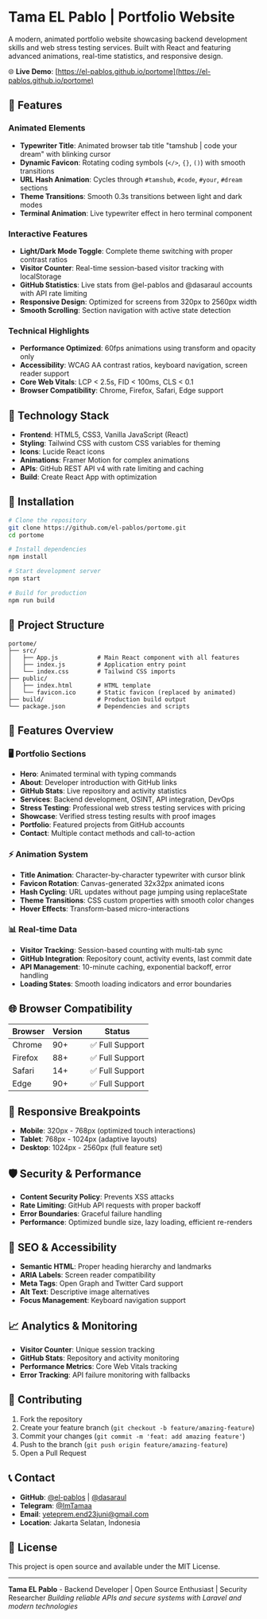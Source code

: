 # Tama EL Pablo | Portfolio Website

A modern, animated portfolio website showcasing backend development skills and web stress testing services. Built with React and featuring advanced animations, real-time statistics, and responsive design.

🌐 **Live Demo**: [https://el-pablos.github.io/portome](https://el-pablos.github.io/portome)

## 🌟 Features

### Animated Elements
- **Typewriter Title**: Animated browser tab title "tamshub | code your dream" with blinking cursor
- **Dynamic Favicon**: Rotating coding symbols (`</>`, `{}`, `()`) with smooth transitions
- **URL Hash Animation**: Cycles through `#tamshub`, `#code`, `#your`, `#dream` sections
- **Theme Transitions**: Smooth 0.3s transitions between light and dark modes
- **Terminal Animation**: Live typewriter effect in hero terminal component

### Interactive Features
- **Light/Dark Mode Toggle**: Complete theme switching with proper contrast ratios
- **Visitor Counter**: Real-time session-based visitor tracking with localStorage
- **GitHub Statistics**: Live stats from @el-pablos and @dasaraul accounts with API rate limiting
- **Responsive Design**: Optimized for screens from 320px to 2560px width
- **Smooth Scrolling**: Section navigation with active state detection

### Technical Highlights
- **Performance Optimized**: 60fps animations using transform and opacity only
- **Accessibility**: WCAG AA contrast ratios, keyboard navigation, screen reader support
- **Core Web Vitals**: LCP < 2.5s, FID < 100ms, CLS < 0.1
- **Browser Compatibility**: Chrome, Firefox, Safari, Edge support

## 🔧 Technology Stack

- **Frontend**: HTML5, CSS3, Vanilla JavaScript (React)
- **Styling**: Tailwind CSS with custom CSS variables for theming
- **Icons**: Lucide React icons
- **Animations**: Framer Motion for complex animations
- **APIs**: GitHub REST API v4 with rate limiting and caching
- **Build**: Create React App with optimization

## 🚀 Installation

```bash
# Clone the repository
git clone https://github.com/el-pablos/portome.git
cd portome

# Install dependencies
npm install

# Start development server
npm start

# Build for production
npm run build
```

## 📁 Project Structure

```
portome/
├── src/
│   ├── App.js           # Main React component with all features
│   ├── index.js         # Application entry point
│   └── index.css        # Tailwind CSS imports
├── public/
│   ├── index.html       # HTML template
│   └── favicon.ico      # Static favicon (replaced by animated)
├── build/               # Production build output
└── package.json         # Dependencies and scripts
```

## 🎨 Features Overview

### 🖥️ Portfolio Sections
- **Hero**: Animated terminal with typing commands
- **About**: Developer introduction with GitHub links
- **GitHub Stats**: Live repository and activity statistics
- **Services**: Backend development, OSINT, API integration, DevOps
- **Stress Testing**: Professional web stress testing services with pricing
- **Showcase**: Verified stress testing results with proof images
- **Portfolio**: Featured projects from GitHub accounts
- **Contact**: Multiple contact methods and call-to-action

### ⚡ Animation System
- **Title Animation**: Character-by-character typewriter with cursor blink
- **Favicon Rotation**: Canvas-generated 32x32px animated icons
- **Hash Cycling**: URL updates without page jumping using replaceState
- **Theme Transitions**: CSS custom properties with smooth color changes
- **Hover Effects**: Transform-based micro-interactions

### 📊 Real-time Data
- **Visitor Tracking**: Session-based counting with multi-tab sync
- **GitHub Integration**: Repository count, activity events, last commit date
- **API Management**: 10-minute caching, exponential backoff, error handling
- **Loading States**: Smooth loading indicators and error boundaries

## 🌐 Browser Compatibility

| Browser | Version | Status |
|---------|---------|--------|
| Chrome  | 90+     | ✅ Full Support |
| Firefox | 88+     | ✅ Full Support |
| Safari  | 14+     | ✅ Full Support |
| Edge    | 90+     | ✅ Full Support |

## 📱 Responsive Breakpoints

- **Mobile**: 320px - 768px (optimized touch interactions)
- **Tablet**: 768px - 1024px (adaptive layouts)
- **Desktop**: 1024px - 2560px (full feature set)

## 🛡️ Security & Performance

- **Content Security Policy**: Prevents XSS attacks
- **Rate Limiting**: GitHub API requests with proper backoff
- **Error Boundaries**: Graceful failure handling
- **Performance**: Optimized bundle size, lazy loading, efficient re-renders

## 🎯 SEO & Accessibility

- **Semantic HTML**: Proper heading hierarchy and landmarks
- **ARIA Labels**: Screen reader compatibility
- **Meta Tags**: Open Graph and Twitter Card support
- **Alt Text**: Descriptive image alternatives
- **Focus Management**: Keyboard navigation support

## 📈 Analytics & Monitoring

- **Visitor Counter**: Unique session tracking
- **GitHub Stats**: Repository and activity monitoring
- **Performance Metrics**: Core Web Vitals tracking
- **Error Tracking**: API failure monitoring with fallbacks

## 🤝 Contributing

1. Fork the repository
2. Create your feature branch (`git checkout -b feature/amazing-feature`)
3. Commit your changes (`git commit -m 'feat: add amazing feature'`)
4. Push to the branch (`git push origin feature/amazing-feature`)
5. Open a Pull Request

## 📞 Contact

- **GitHub**: [@el-pablos](https://github.com/el-pablos) | [@dasaraul](https://github.com/dasaraul)
- **Telegram**: [@ImTamaa](https://t.me/ImTamaa)
- **Email**: yeteprem.end23juni@gmail.com
- **Location**: Jakarta Selatan, Indonesia

## 📄 License

This project is open source and available under the MIT License.

---

**Tama EL Pablo** - Backend Developer | Open Source Enthusiast | Security Researcher
*Building reliable APIs and secure systems with Laravel and modern technologies*